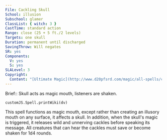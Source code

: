 ```yaml
---
File: Cackling Skull
School: illusion
Subschool: glamer
ClassList: { witch: 3 }
CastTime: standard action
Range: close (25 + 5 ft./2 levels)
Targets: one skull
Duration: permanent until discharged
SavingThrow: Will negates
SR: yes
Components:
  V: yes
  S: yes
SLALevel: 3
Copyright:
  Content: "[Ultimate Magic](http://www.d20pfsrd.com/magic/all-spells/c/cackling-skull)"
---
```

Brief:: Skull acts as magic mouth, listeners are shaken.

```dataviewjs
customJS.Spell.printWiki(dv)
```

This spell functions as magic mouth, except rather than creating an illusory mouth on any surface, it affects a skull.  In addition, when the skull's magic is triggered, it releases wild and unnerving cackles before speaking its message.  All creatures that can hear the cackles must save or become shaken for 1d4 rounds.
